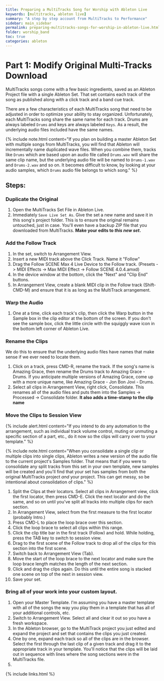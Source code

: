 ```yaml
---
title: Preparing a MultiTracks Song for Worship with Ableton Live
keywords: [multitracks, ableton live]
summary: "A step by step account from MultiTracks to Performance"
sidebar: main_sidebar
permalink: preparing-multitracks-songs-for-worship-in-ableton-live.html
folder: worship_band
toc: true
categories: ableton
---
```


# Part 1: Modify Original Multi-Tracks Download

MultiTracks songs come with a few basic ingredients, saved as an Ableton Project file with a single Ableton Set.  That set contains each track of the song as published along with a click track and a band cue track.  

There are a few characteristics of each MultiTracks song that need to be adjusted in order to optimize your ability to stay organized.  Unfortunately, each MultiTracks song share the same name for each track.  Drums are always labeled `Drums` and keys are always labeled `Keys`.  As a result, the underlying audio files included have the same names.

{% include note.html content="If you plan on building a master Ableton Set with multiple songs from MultiTracks, you will find that Ableton will incrementally name duplicated wave files.  When you combine them, tracks like `Drums` which are based upon an audio file called `Drums.wav` will share the same clip name, but the underlying audio file will be named to `Drums-1.wav` and `Drums-2.wav` and so on.  It becomes difficult to know, by looking at your audio samples, which `Drums` audio file belongs to which song." %}

## Steps:

### Duplicate the Original

1. Open the MultiTracks Set File in Ableton Live.
1. Immediately `Save Live Set As`.  Give the set a new name and save it in this song's project folder.  This is to ensure the original remains untouched, just in case.  You'll even have a backup ZIP file that you downloaded from MultiTracks.  **Make your edits to _this new set_.**

### Add the Follow Track

1. In the set, switch to Arrangement View.
1. Insert a new MIDI track above the Click Track.  Name it "Follow"
1. Drag the Follow SCENE Max 4 Live Device to the Follow track. (Presets -> MIDI Effects -> Max MIDI Effect -> Follow SCENE 4.0.4.amxd)
1. In the device window at the bottom, click the "Next" and "Clip End" buttons.
1. In Arrangement View, create a blank MIDI clip in the Follow track (Shift-CMD-M) and ensure that it is as long as the MultiTrack arrangement.

### Warp the Audio

1. One at a time, click each track's clip, then click the Warp button in the Sample box in the clip editor at the bottom of the screen.  If you don't see the sample box, click the little circle with the squiggly wave icon in the bottom left corner of Ableton Live.

### Rename the Clips

We do this to ensure that the underlying audio files have names that make sense if we ever need to locate them.

1. Click on a track, press CMD-R, rename the track.  If the song's name is Amazing Grace, then rename the Drums track to Amazing Grace - Drums.  If you anticipate multiple versions of Amazing Grace, come up with a more unique name, like Amazing Grace - Jon Bon Jovi - Drums.
1. Select all clips in Arrangement View, right click, Consolidate.  This renames all of the audio files and puts them into the Samples -> Processed -> Consolidate folder.  **It also adds a time-stamp to the clip name**

### Move the Clips to Session View

{% include alert.html content="If you intend to do any automation to the arrangement, such as individual track volume control, muting or unmuting a specific section of a part, etc., do it now so the clips will carry over to your template." %}

{% include note.html content="When you consolidate a single clip or multiple clips into single clips, Ableton writes a new version of the audio file to the current project's Samples folder.  That means that if you were to consolidate any split tracks from this set in your own template, new samples will be created and you'll find that your set has samples from both the original MultiTracks project _and_ your project.  This can get messy, so be intentional about consolidation of clips." %}

1. Split the Clips at their locators.  Select all clips in Arrangement view, click the first locator, then press CMD-E.  Click the next locator and do the same, and so on until you've split all tracks into multiple clips for each section.
1. In Arrangement View, select from the first measure to the first locator (probably Intro.)
1. Press CMD-L to place the loop brace over this section.
1. Click the loop brace to select all clips within this range.
1. Click the clip title bar in the first track (Follow) and hold.  While holding, press the TAB key to switch to session view.
1. Drag to the first scene of the Follow track to drop all of the clips for this section into the first scene.
1. Switch back to Arrangement View (Tab).
1. Move the start of the loop brace to the next locator and make sure the loop brace length matches the length of the next section.  
1. Click and drag the clips again.  Do this until the entire song is stacked one scene on top of the next in session view.
1. Save your set.

### Bring all of your work into your custom layout.

1. Open your Master Template.  I'm assuming you have a master template with all of the songs the way you play them in a template that has all of your additional controls, etc.
1. Switch to Arrangement View.  Select all and clear it out so you have a fresh workspace.
1. In the Ableton browser, go to the MultiTrack project you just edited and expand the project and set that contains the clips you just created.
1. One by one, expand each track so all of the clips are in the browser.  Select the first through the last clip of a given track and drag it to the appropriate track in your template.  You'll notice that the clips will be laid out in sequence with lines where the song sections were in the MultiTracks file.
1. 



{% include links.html %}
